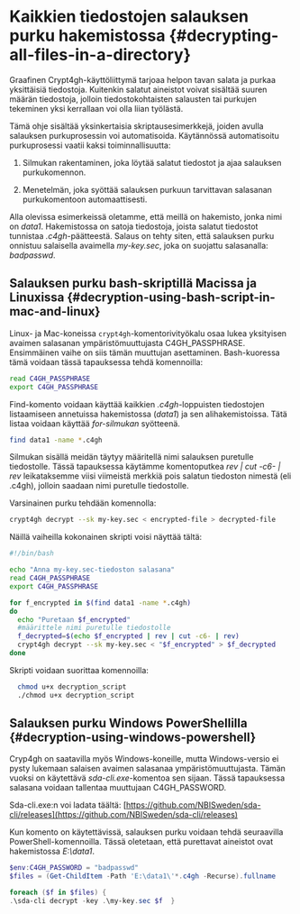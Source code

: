 # Kaikkien tiedostojen salauksen purku hakemistossa {#decrypting-all-files-in-a-directory}

Graafinen Crypt4gh-käyttöliittymä tarjoaa helpon tavan salata ja purkaa
yksittäisiä tiedostoja. Kuitenkin salatut aineistot voivat sisältää suuren määrän
tiedostoja, jolloin tiedostokohtaisten salausten tai purkujen tekeminen
yksi kerrallaan voi olla liian työlästä.

Tämä ohje sisältää yksinkertaisia skriptausesimerkkejä, joiden avulla
salauksen purkuprosessin voi automatisoida.
Käytännössä automatisoitu purkuprosessi vaatii kaksi
toiminnallisuutta:

  1. Silmukan rakentaminen, joka löytää salatut tiedostot
  ja ajaa salauksen purkukomennon.

  2. Menetelmän, joka syöttää salauksen purkuun tarvittavan salasanan
  purkukomentoon automaattisesti.

Alla olevissa esimerkeissä oletamme, että meillä on hakemisto,
jonka nimi on _data1_. Hakemistossa on satoja tiedostoja,
joista salatut tiedostot tunnistaa _.c4gh_-päätteestä. Salaus
on tehty siten, että salauksen purku onnistuu salaisella avaimella _my-key.sec_,
joka on suojattu salasanalla: _badpasswd_.


## Salauksen purku bash-skriptillä Macissa ja Linuxissa {#decryption-using-bash-script-in-mac-and-linux}

Linux- ja Mac-koneissa `crypt4gh`-komentorivityökalu osaa
lukea yksityisen avaimen salasanan ympäristömuuttujasta
C4GH_PASSPHRASE. Ensimmäinen vaihe on siis tämän muuttujan asettaminen. Bash-kuoressa
tämä voidaan tässä tapauksessa tehdä komennoilla:

```bash
read C4GH_PASSPHRASE
export C4GH_PASSPHRASE
```

Find-komento voidaan käyttää kaikkien _.c4gh_-loppuisten tiedostojen listaamiseen
annetuissa hakemistossa (_data1_) ja sen alihakemistoissa.
Tätä listaa voidaan käyttää _for-silmukan_ syötteenä.

```bash
find data1 -name *.c4gh
```

Silmukan sisällä meidän täytyy määritellä nimi salauksen puretulle tiedostolle. Tässä tapauksessa
käytämme komentoputkea _rev | cut -c6- | rev_ leikataksemme viisi viimeistä
merkkiä pois salatun tiedoston nimestä (eli .c4gh), jolloin saadaan nimi
puretulle tiedostolle.

Varsinainen purku tehdään komennolla:

```bash
crypt4gh decrypt --sk my-key.sec < encrypted-file > decrypted-file
```

Näillä vaiheilla kokonainen skripti voisi näyttää tältä:

```bash
#!/bin/bash

echo "Anna my-key.sec-tiedoston salasana"
read C4GH_PASSPHRASE
export C4GH_PASSPHRASE

for f_encrypted in $(find data1 -name *.c4gh)
do
  echo "Puretaan $f_encrypted"
  #määrittele nimi puretulle tiedostolle
  f_decrypted=$(echo $f_encrypted | rev | cut -c6- | rev)
  crypt4gh decrypt --sk my-key.sec < "$f_encrypted" > $f_decrypted
done
```

Skripti voidaan suorittaa komennoilla:

```bash
  chmod u+x decryption_script
  ./chmod u+x decryption_script
```


## Salauksen purku Windows PowerShellilla {#decryption-using-windows-powershell}

Cryp4gh on saatavilla myös Windows-koneille, mutta Windows-versio
ei pysty lukemaan salaisen avaimen salasanaa ympäristömuuttujasta.
Tämän vuoksi on käytettävä _sda-cli.exe_-komentoa sen sijaan.
Tässä tapauksessa salasana voidaan tallentaa muuttujaan C4GH_PASSWORD.

Sda-cli.exe:n voi ladata täältä:
[https://github.com/NBISweden/sda-cli/releases](https://github.com/NBISweden/sda-cli/releases)

Kun komento on käytettävissä, salauksen purku voidaan tehdä seuraavilla
PowerShell-komennoilla. Tässä oletetaan, että purettavat aineistot ovat
hakemistossa _E:\data1_.

```powershell
$env:C4GH_PASSWORD = "badpasswd"
$files = (Get-ChildItem -Path 'E:\data1\'*.c4gh -Recurse).fullname

foreach ($f in $files) {
.\sda-cli decrypt -key .\my-key.sec $f  }
```